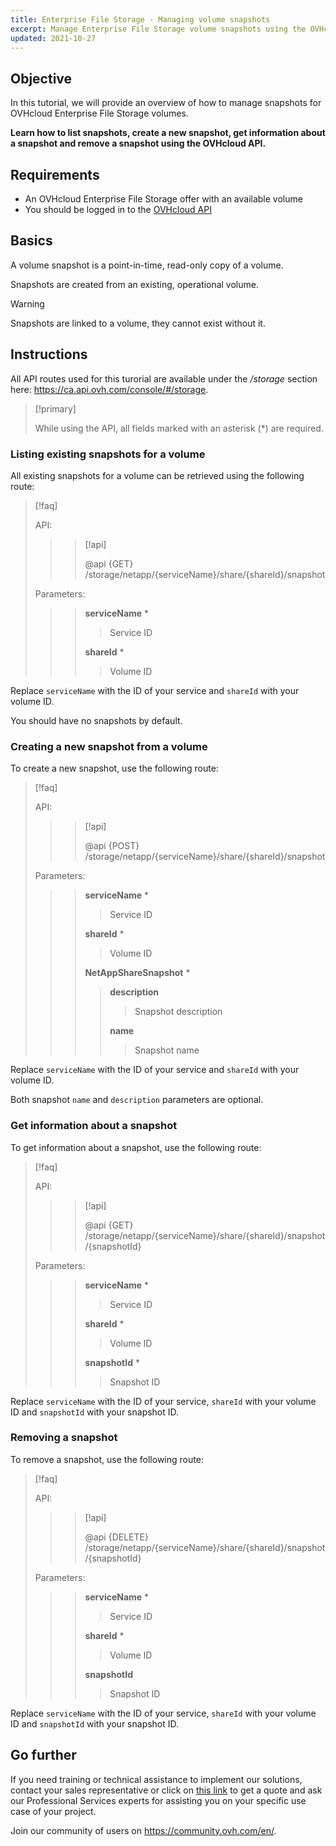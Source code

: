 ```yaml
---
title: Enterprise File Storage - Managing volume snapshots
excerpt: Manage Enterprise File Storage volume snapshots using the OVHcloud API
updated: 2021-10-27
---
```


## Objective

In this tutorial, we will provide an overview of how to manage snapshots for OVHcloud Enterprise File Storage volumes.

**Learn how to list snapshots, create a new snapshot, get information about a snapshot and remove a snapshot using the OVHcloud API.**

## Requirements

- An OVHcloud Enterprise File Storage offer with an available volume
- You should be logged in to the [OVHcloud API](https://ca.api.ovh.com)

## Basics

A volume snapshot is a point-in-time, read-only copy of a volume.

Snapshots are created from an existing, operational volume.

> [!warning]
>
> Snapshots are linked to a volume, they cannot exist without it.
>

## Instructions

All API routes used for this turorial are available under the */storage* section here: <https://ca.api.ovh.com/console/#/storage>.

> [!primary]
>
> While using the API, all fields marked with an asterisk (\*) are required.
>

### Listing existing snapshots for a volume

All existing snapshots for a volume can be retrieved using the following route:

> [!faq]
>
> API:
>
>> > [!api]
>> >
>> > @api {GET} /storage/netapp/{serviceName}/share/{shareId}/snapshot
>> >
>>
>
> Parameters:
>
>> > **serviceName** *
>> >
>> >> Service ID
>> >
>> > **shareId** *
>> >
>> >> Volume ID
>

Replace `serviceName` with the ID of your service and `shareId` with your volume ID.

You should have no snapshots by default.

### Creating a new snapshot from a volume

To create a new snapshot, use the following route:

> [!faq]
>
> API:
>
>> > [!api]
>> >
>> > @api {POST} /storage/netapp/{serviceName}/share/{shareId}/snapshot
>> >
>>
>
> Parameters:
>
>> > **serviceName** *
>> >
>> >> Service ID
>> >
>> > **shareId** *
>> >
>> >> Volume ID
>> >
>> > **NetAppShareSnapshot** *
>> >
>> >> **description**
>> >> >
>> >> > Snapshot description
>> >>
>> >> **name**
>> >> >
>> >> > Snapshot name
>

Replace `serviceName` with the ID of your service and `shareId` with your volume ID.

Both snapshot `name` and `description` parameters are optional.

### Get information about a snapshot

To get information about a snapshot, use the following route:

> [!faq]
>
> API:
>
>> > [!api]
>> >
>> > @api {GET} /storage/netapp/{serviceName}/share/{shareId}/snapshot/{snapshotId}
>> >
>>
>
> Parameters:
>
>> > **serviceName** *
>> >
>> >> Service ID
>> >
>> > **shareId** *
>> >
>> >> Volume ID
>> >
>> > **snapshotId** *
>> >
>> >> Snapshot ID
>

Replace `serviceName` with the ID of your service, `shareId` with your volume ID and `snapshotId` with your snapshot ID.

### Removing a snapshot

To remove a snapshot, use the following route:

> [!faq]
>
> API:
>
>> > [!api]
>> >
>> > @api {DELETE} /storage/netapp/{serviceName}/share/{shareId}/snapshot/{snapshotId}
>> >
>>
>
> Parameters:
>
>> > **serviceName** *
>> >
>> >> Service ID
>> >
>> > **shareId** *
>> >
>> >> Volume ID
>> >
>> > **snapshotId**
>> >
>> >> Snapshot ID
>

Replace `serviceName` with the ID of your service, `shareId` with your volume ID and `snapshotId` with your snapshot ID.

## Go further

If you need training or technical assistance to implement our solutions, contact your sales representative or click on [this link](https://www.ovhcloud.com/en/professional-services/) to get a quote and ask our Professional Services experts for assisting you on your specific use case of your project.

Join our community of users on <https://community.ovh.com/en/>.
